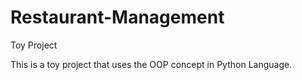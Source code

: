# Restaurant-Management
Toy Project


This is a toy project that uses the OOP concept in Python Language. 
